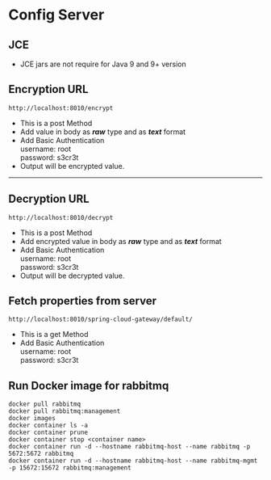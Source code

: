 # Config Server

## JCE
* JCE jars are not require for Java 9 and 9+ version

## Encryption URL
    http://localhost:8010/encrypt
* This is a post Method 
* Add value in body as *__raw__* type and as *__text__* format
* Add Basic Authentication  
    username: root  
    password: s3cr3t  
* Output will be encrypted value.
    
    
---

## Decryption URL
    http://localhost:8010/decrypt
* This is a post Method 
* Add encrypted value in body as *__raw__* type and as *__text__* format
* Add Basic Authentication  
    username: root  
    password: s3cr3t
 * Output will be decrypted value.  
 
## Fetch properties from server
    http://localhost:8010/spring-cloud-gateway/default/
* This is a get Method 
* Add Basic Authentication  
    username: root  
    password: s3cr3t
    
## Run Docker image for rabbitmq
    docker pull rabbitmq
    docker pull rabbitmq:management
    docker images
    docker container ls -a
    docker container prune
    docker container stop <container name>
    docker container run -d --hostname rabbitmq-host --name rabbitmq -p 5672:5672 rabbitmq
    docker container run -d --hostname rabbitmq-host --name rabbitmq-mgmt -p 15672:15672 rabbitmq:management
    
    